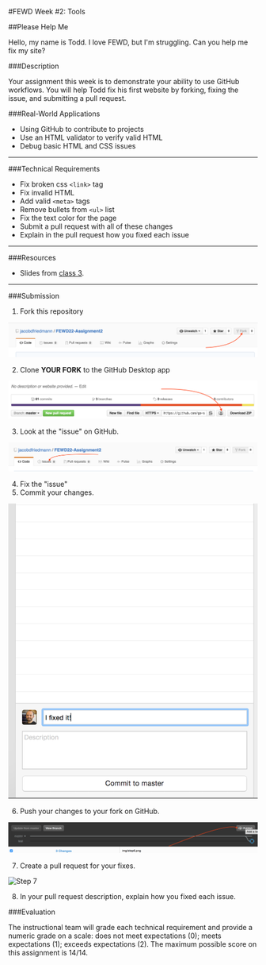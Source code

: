 #FEWD Week #2: Tools

##Please Help Me

Hello, my name is Todd. I love FEWD, but I'm struggling. Can you help me fix my site?

###Description

Your assignment this week is to demonstrate your ability to use GitHub workflows. You will help Todd fix his first website by forking, fixing the issue, and submitting a pull request.

###Real-World Applications

- Using GitHub to contribute to projects
- Use an HTML validator to verify valid HTML
- Debug basic HTML and CSS issues

---

###Technical Requirements

- Fix broken css `<link>` tag
- Fix invalid HTML
- Add valid `<meta>` tags
- Remove bullets from `<ul>` list
- Fix the text color for the page
- Submit a pull request with all of these changes
- Explain in the pull request how you fixed each issue

---

###Resources

- Slides from [class 3](http://ga-students.github.io/FEWD-DC-22/Week_02_Tools/03_tools/index.html).

---

###Submission

1. Fork this repository

![Step 1](img/step1.png)

2. Clone **YOUR FORK** to the GitHub Desktop app

![Step 2](img/step2.png)

3. Look at the "issue" on GitHub.

![Step 3](img/step3.png)

4. Fix the "issue"
5. Commit your changes.

![Step 5](img/step5.png)

6. Push your changes to your fork on GitHub.

![Step 6](img/step6.png)

7. Create a pull request for your fixes.

![Step 7](img/step7.pmg)

8. In your pull request description, explain how you fixed each issue.

###Evaluation

The instructional team will grade each technical requirement and provide a numeric grade on a scale: does not meet expectations (0); meets expectations (1); exceeds expectations (2).  The maximum possible score on this assignment is 14/14.


